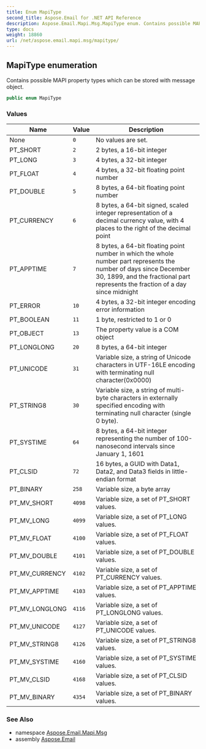 ```yaml
---
title: Enum MapiType
second_title: Aspose.Email for .NET API Reference
description: Aspose.Email.Mapi.Msg.MapiType enum. Contains possible MAPI property types which can be stored with message object
type: docs
weight: 18860
url: /net/aspose.email.mapi.msg/mapitype/
---
```

## MapiType enumeration

Contains possible MAPI property types which can be stored with message object.

```csharp
public enum MapiType
```

### Values

| Name | Value | Description |
| --- | --- | --- |
| None | `0` | No values are set. |
| PT_SHORT | `2` | 2 bytes, a 16-bit integer |
| PT_LONG | `3` | 4 bytes, a 32-bit integer |
| PT_FLOAT | `4` | 4 bytes, a 32-bit floating point number |
| PT_DOUBLE | `5` | 8 bytes, a 64-bit floating point number |
| PT_CURRENCY | `6` | 8 bytes, a 64-bit signed, scaled integer representation of a decimal currency value, with 4 places to the right of the decimal point |
| PT_APPTIME | `7` | 8 bytes, a 64-bit floating point number in which the whole number part represents the number of days since December 30, 1899, and the fractional part represents the fraction of a day since midnight |
| PT_ERROR | `10` | 4 bytes, a 32-bit integer encoding error information |
| PT_BOOLEAN | `11` | 1 byte, restricted to 1 or 0 |
| PT_OBJECT | `13` | The property value is a COM object |
| PT_LONGLONG | `20` | 8 bytes, a 64-bit integer |
| PT_UNICODE | `31` | Variable size, a string of Unicode characters in UTF-16LE encoding with terminating null character(0x0000) |
| PT_STRING8 | `30` | Variable size, a string of multi-byte characters in externally specified encoding with terminating null character (single 0 byte). |
| PT_SYSTIME | `64` | 8 bytes, a 64-bit integer representing the number of 100-nanosecond intervals since January 1, 1601 |
| PT_CLSID | `72` | 16 bytes, a GUID with Data1, Data2, and Data3 fields in little-endian format |
| PT_BINARY | `258` | Variable size, a byte array |
| PT_MV_SHORT | `4098` | Variable size, a set of PT_SHORT values. |
| PT_MV_LONG | `4099` | Variable size, a set of PT_LONG values. |
| PT_MV_FLOAT | `4100` | Variable size, a set of PT_FLOAT values. |
| PT_MV_DOUBLE | `4101` | Variable size, a set of PT_DOUBLE values. |
| PT_MV_CURRENCY | `4102` | Variable size, a set of PT_CURRENCY values. |
| PT_MV_APPTIME | `4103` | Variable size, a set of PT_APPTIME values. |
| PT_MV_LONGLONG | `4116` | Variable size, a set of PT_LONGLONG values. |
| PT_MV_UNICODE | `4127` | Variable size, a set of PT_UNICODE values. |
| PT_MV_STRING8 | `4126` | Variable size, a set of PT_STRING8 values. |
| PT_MV_SYSTIME | `4160` | Variable size, a set of PT_SYSTIME values. |
| PT_MV_CLSID | `4168` | Variable size, a set of PT_CLSID values. |
| PT_MV_BINARY | `4354` | Variable size, a set of PT_BINARY values. |

### See Also

* namespace [Aspose.Email.Mapi.Msg](../../aspose.email.mapi.msg/)
* assembly [Aspose.Email](../../)


